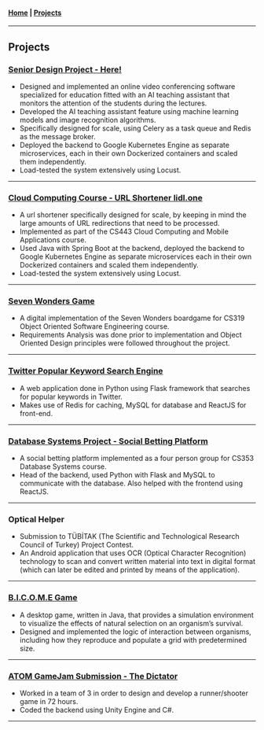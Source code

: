 #### [Home](https://hypromerto.github.io) | [Projects](/Projects.md)

___________

## Projects

### [Senior Design Project - Here!](hereapp.live)

* Designed and implemented an online video conferencing software specialized for education fitted with an AI teaching assistant that monitors the attention of the students during the lectures.
* Developed the AI teaching assistant feature using machine learning models and image recognition algorithms.
* Specifically designed for scale, using Celery as a task queue and Redis as the message broker.
* Deployed the backend to Google Kubernetes Engine as separate microservices, each in their own Dockerized containers and scaled them independently. 
* Load-tested the system extensively using Locust.
___________

### [Cloud Computing Course - URL Shortener lidl.one](https://github.com/hypromerto/url-shortener)

* A url shortener specifically designed for scale, by keeping in mind the large amounts of URL redirections that need to be processed. 
* Implemented as part of the CS443 Cloud Computing and Mobile Applications course.
* Used Java with Spring Boot at the backend, deployed the backend to Google Kubernetes Engine as separate microservices each in their own Dockerized containers and scaled them independently.
* Load-tested the system extensively using Locust.

___________

### [Seven Wonders Game](https://github.com/Dogacel/CS319-2C-SW)

* A digital implementation of the Seven Wonders boardgame for CS319 Object Oriented Software Engineering course.
* Requirements Analysis was done prior to implementation and Object Oriented Design principles were followed throughout the project.

___________

### [Twitter Popular Keyword Search Engine](https://github.com/hypromerto/twitter-popular-search-engine)

* A web application done in Python using Flask framework that searches for popular keywords in Twitter.
* Makes use of Redis for caching, MySQL for database and ReactJS for front-end.

___________

### [Database Systems Project - Social Betting Platform](https://github.com/busrabgz/AlphaBet)

* A social betting platform implemented as a four person group for CS353 Database Systems course.
* Head of the backend, used Python with Flask and MySQL to communicate with the database. Also helped with the frontend using ReactJS.

___________

### Optical Helper

* Submission to TÜBİTAK (The Scientific and Technological Research Council of Turkey) Project Contest.
* An Android application that uses OCR (Optical Character Recognition) technology to scan and convert written material into text in digital format (which can later be edited and printed by means of the application).

___________

### [B.I.C.O.M.E Game](https://github.com/hypromerto/BICOME.)

* A desktop game, written in Java, that provides a simulation environment to visualize the effects of natural selection on an organism’s survival.
* Designed and implemented the logic of interaction between organisms, including how they reproduce and populate a grid with predetermined size.

___________

### [ATOM GameJam Submission - The Dictator](https://artunn.itch.io/diktator)

* Worked in a team of 3 in order to design and develop a runner/shooter game in 72 hours.
* Coded the backend using Unity Engine and C#.

___________

